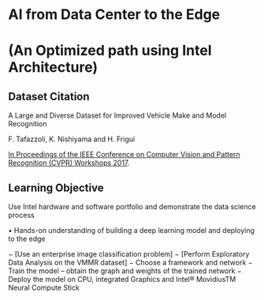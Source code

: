 # AI from Data Center to the Edge 
# (An Optimized path using Intel Architecture)

## Dataset Citation
A Large and Diverse Dataset for Improved Vehicle Make and Model Recognition

F. Tafazzoli, K. Nishiyama and H. Frigui

[In Proceedings of the IEEE Conference on Computer Vision and Pattern Recognition (CVPR) Workshops 2017](http://vmmrdb.cecsresearch.org/papers/VMMR_TSWC.pdf).

## Learning Objective
Use Intel hardware and software portfolio and demonstrate the data science process

• Hands-on understanding of building a deep learning model and deploying to the edge

− [Use an enterprise image classification problem]
− [Perform Exploratory Data Analysis on the VMMR dataset]
− Choose a framework and network
− Train the model – obtain the graph and weights of the trained network
− Deploy the model on CPU, integrated Graphics and Intel® MovidiusTM Neural Compute Stick

